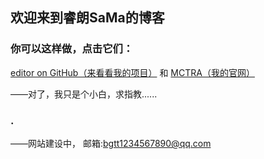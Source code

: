 ## 欢迎来到睿朗SaMa的博客

### 你可以这样做，点击它们：
 [editor on GitHub（来看看我的项目）](https://github.com/RuiLangSaMa/tra/edit/gh-pages/index.md) 和 [MCTRA（我的官网）](http://mctra.top/)
 
——对了，我只是个小白，求指教......
###  .
——网站建设中， 邮箱:bgtt1234567890@qq.com


